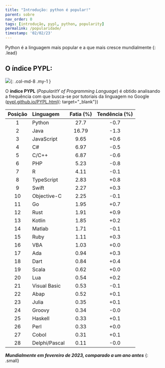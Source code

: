 ```yaml
---
title: "Introdução: python é popular!"
parent: sobre
nav_order: 0
tags: [introdução, pypl, python, popularity]
permalink: /popularidade/
timestamp: '02/02/23'
---
```


Python é a linguagem mais popular e a que mais cresce mundialmente
{: .lead}

## O índice PYPL:

![]({{site.baseurl}}/assets/images/pypl.png){: .col-md-8 .my-1 }

O **índice PYPL** (*PopularitY of Programming Language*) é obtido analisando a frequência com que busca-se por tutoriais da linguagem no Google ([pypl.github.io/PYPL.html](http://pypl.github.io/PYPL.html){: target="\_blank"})

| Posição	| Linguagem |	Fatia (%)	| Tendência (%) |
|:-------:|:--------- |:-----:|:---------:|
| 1 | Python |          27.7  | -0.7  |
| 2 | Java |          16.79  | -1.3  |
| 3 | JavaScript |          9.65  | +0.6  |
| 4 | C# |          6.97  | -0.5  |
| 5 | C/C++ |          6.87  | -0.6  |
| 6 | PHP |          5.23  | -0.8  |
| 7 | R |          4.11  | -0.1  |
| 8 | TypeScript |          2.83  | +0.8  |
| 9 | Swift |          2.27  | +0.3  |
| 10 | Objective-C |          2.25  | -0.1  |
| 11 | Go |          1.95  | +0.7  |
| 12 | Rust |          1.91  | +0.9  |
| 13 | Kotlin |          1.85  | +0.2  |
| 14 | Matlab |          1.71  | -0.1  |
| 15 | Ruby |          1.11  | +0.3  |
| 16 | VBA |          1.03  | +0.0  |
| 17 | Ada |          0.94  | +0.3  |
| 18 | Dart |          0.84  | +0.4  |
| 19 | Scala |          0.62  | +0.0  |
| 20 | Lua |          0.54  | +0.2  |
| 21 | Visual Basic |          0.53  | -0.1  |
| 22 | Abap |          0.52  | +0.1  |
| 23 | Julia |          0.35  | +0.1  |
| 24 | Groovy |          0.34  | -0.0  |
| 25 | Haskell |          0.33  | +0.1  |
| 26 | Perl |          0.33  | +0.0  |
| 27 | Cobol |          0.31  | +0.1  |
| 28 | Delphi/Pascal |          0.11  | -0.0  |

***Mundialmente em fevereiro de 2023, comparado a um ano antes***
{: .small}
